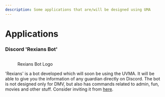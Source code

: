 ```yaml
---
description: Some applications that are/will be designed using UMA
---
```


# Applications

### Discord 'Rexians Bot'

<figure><img src="https://files.gitbook.com/v0/b/gitbook-x-prod.appspot.com/o/spaces%2FwZCpADmfIdYTpf0r2RHV%2Fuploads%2FsHaxGbDqP7Sb7lfTlUHs%2FRexians%20Logo.png?alt=media&#x26;token=750ba906-5347-4259-8f99-cf78c895183c" alt=""><figcaption><p>Rexians Bot Logo</p></figcaption></figure>

'Rexians' is a bot developed which will soon be using the UVMA. It will be able to give you the information of any guardian directly on Discord. The bot is not designed only for DMV, but also has commands related to admin, fun, movies and other stuff. Consider inviting it from [here](discord.md).
